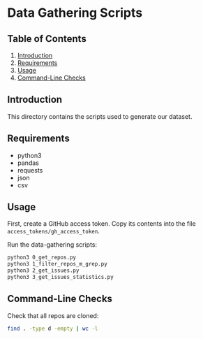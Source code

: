 # Data Gathering Scripts

## Table of Contents

1. [Introduction](#introduction)
2. [Requirements](#requirements)
4. [Usage](#usage)
5. [Command-Line Checks](#command-line-checks)

## Introduction

This directory contains the scripts used to generate our dataset.

## Requirements

- python3
- pandas
- requests
- json
- csv

## Usage

First, create a GitHub access token. Copy its contents into the file `access_tokens/gh_access_token`.

Run the data-gathering scripts:

```sh
python3 0_get_repos.py
python3 1_filter_repos_m_grep.py
python3 2_get_issues.py
python3 3_get_issues_statistics.py
```

## Command-Line Checks

Check that all repos are cloned:

```sh
find . -type d -empty | wc -l
```